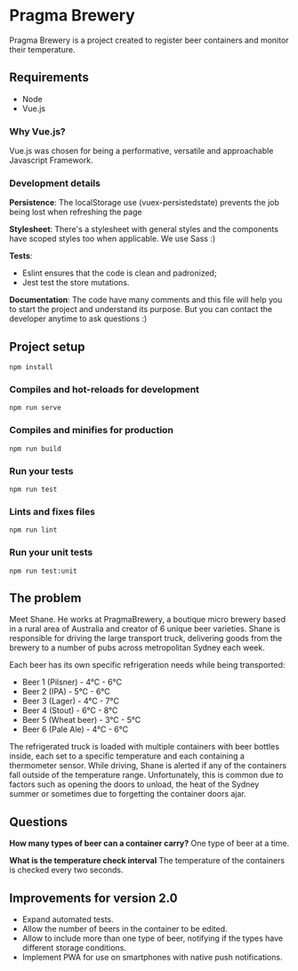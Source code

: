 # Pragma Brewery

Pragma Brewery is a project created to register beer containers and monitor their temperature.

## Requirements

- Node
- Vue.js


### Why Vue.js?

Vue.js was chosen for being a performative, versatile and approachable Javascript Framework.

### Development details

**Persistence**: The localStorage use (vuex-persistedstate) prevents the job being lost when refreshing the page

**Stylesheet**: There's a stylesheet with general styles and the components have scoped styles too when applicable. We use Sass :)

**Tests**: 
- Eslint ensures that the code is clean and padronized;
- Jest test the store mutations.

**Documentation**: The code have many comments and this file will help you to start the project and understand its purpose. But you can contact the developer anytime to ask questions :)

## Project setup
```
npm install
```

### Compiles and hot-reloads for development
```
npm run serve
```

### Compiles and minifies for production

```
npm run build
```

### Run your tests

```
npm run test
```

### Lints and fixes files

```
npm run lint
```

### Run your unit tests

```
npm run test:unit
```

## The problem

Meet Shane. He works at PragmaBrewery, a boutique micro brewery based in a rural area
of Australia and creator of 6 unique beer varieties. Shane is responsible for driving the
large transport truck, delivering goods from the brewery to a number of pubs across
metropolitan Sydney each week.

Each beer has its own specific refrigeration needs while being transported:
- Beer 1 (Pilsner) - 4°C - 6°C
- Beer 2 (IPA) - 5°C - 6°C
- Beer 3 (Lager) - 4°C - 7°C
- Beer 4 (Stout) - 6°C - 8°C
- Beer 5 (Wheat beer) - 3°C - 5°C
- Beer 6 (Pale Ale) - 4°C - 6°C

The refrigerated truck is loaded with multiple containers with beer bottles inside, each
set to a specific temperature and each containing a thermometer sensor.
While driving, Shane is alerted if any of the containers fall outside of the temperature
range. Unfortunately, this is common due to factors such as opening the doors to unload,
the heat of the Sydney summer or sometimes due to forgetting the container doors ajar.


## Questions

**How many types of beer can a container carry?**
One type of beer at a time.

**What is the temperature check interval**
The temperature of the containers is checked every two seconds.


## Improvements for version 2.0 ##
- Expand automated tests.
- Allow the number of beers in the container to be edited.
- Allow to include more than one type of beer, notifying if the types have different storage conditions.
- Implement PWA for use on smartphones with native push notifications.

